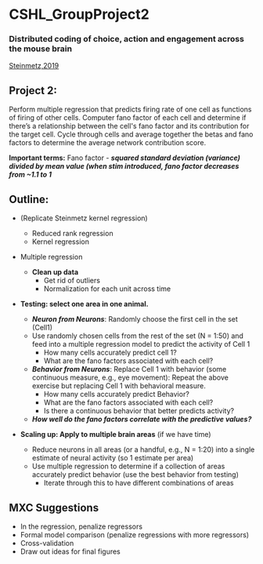 # CSHL_GroupProject2

### Distributed coding of choice, action and engagement across the mouse brain 
[Steinmetz,2019](https://www.nature.com/articles/s41586-019-1787-x)

## Project 2: 
Perform multiple regression that predicts firing rate of one cell as functions of firing of other cells. Computer fano factor of each cell and determine if there’s a relationship between the cell's fano factor and its contribution for the target cell. Cycle through cells and average together the betas and fano factors to determine the average network contribution score. 

**Important terms:**
Fano factor - ***squared standard deviation (variance) divided by mean value (when stim introduced, fano factor decreases from ~1.1 to 1***

## Outline: 

- (Replicate Steinmetz kernel regression)
  - Reduced rank regression 
  - Kernel regression 

- Multiple regression 
  - **Clean up data**
    - Get rid of outliers
    - Normalization for each unit across time  
- **Testing: select one area in one animal.**
  - ***Neuron from Neurons***: Randomly choose the first cell in the set (Cell1)
  - Use randomly chosen cells from the rest of the set (N = 1:50) and feed into a multiple regression model to predict the activity of Cell 1 
    - How many cells accurately predict cell 1? 
    - What are the fano factors associated with each cell? 
  - ***Behavior from Neurons***: Replace Cell 1 with behavior (some continuous measure, e.g., eye movement): Repeat the above exercise but replacing Cell 1 with behavioral measure. 
    - How many cells accurately predict Behavior? 
    - What are the fano factors associated with each cell?
    - Is there a continuous behavior that better predicts activity?  
  - ***How well do the fano factors correlate with the predictive values?***
- **Scaling up: Apply to multiple brain areas** (if we have time) 
  - Reduce neurons in all areas (or a handful, e.g., N = 1:20) into a single estimate of neural activity (so 1 estimate per area)
  - Use multiple regression to determine if a collection of areas accurately predict behavior (use the best behavior  from testing) 
    - Iterate through this to have different combinations of areas
      
## MXC Suggestions
- In the regression, penalize regressors 
- Formal model comparison (penalize regressions with more regressors) 
- Cross-validation
- Draw out ideas for final figures 
